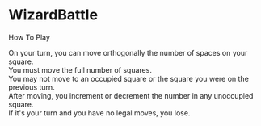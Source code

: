 # WizardBattle

How To Play

On your turn, you can move orthogonally the number of spaces on your square.  
You must move the full number of squares.  
You may not move to an occupied square or the square you were on the previous turn.  
After moving, you increment or decrement the number in any unoccupied square.  
If it's your turn and you have no legal moves, you lose.  
